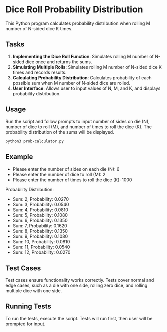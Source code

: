 # Dice Roll Probability Distribution

This Python program calculates probability distribution when rolling M number of N-sided dice K times.

## Tasks

1. **Implementing the Dice Roll Function**: Simulates rolling M number of N-sided dice once and returns the sums. 
2. **Simulating Multiple Rolls**: Simulates rolling M number of N-sided dice K times and records results. 
3. **Calculating Probability Distribution**: Calculates probability of each possible sum when M number of N-sided dice are rolled. 
4. **User Interface**: Allows user to input values of N, M, and K, and displays probability distribution.

## Usage

Run the script and follow prompts to input number of sides on die (N), number of dice to roll (M), and number of times to roll the dice (K). 
The probability distribution of the sums will be displayed.

```bash
python3 prob-calculator.py
```

## Example

- Please enter the number of sides on each die (N): 6 
- Please enter the number of dice to roll (M): 2 
- Please enter the number of times to roll the dice (K): 1000
  
Probability Distribution:

- Sum: 2, Probability: 0.0270 
- Sum: 3, Probability: 0.0540 
- Sum: 4, Probability: 0.0810 
- Sum: 5, Probability: 0.1080 
- Sum: 6, Probability: 0.1350 
- Sum: 7, Probability: 0.1620 
- Sum: 8, Probability: 0.1350 
- Sum: 9, Probability: 0.1080 
- Sum: 10, Probability: 0.0810 
- Sum: 11, Probability: 0.0540 
- Sum: 12, Probability: 0.0270

## Test Cases

Test cases ensure functionality works correctly. Tests cover normal and edge cases, such as a die with one side, rolling zero dice, and rolling multiple dice with one side.

## Running Tests

To run the tests, execute the script. Tests will run first, then user will be prompted for input.



